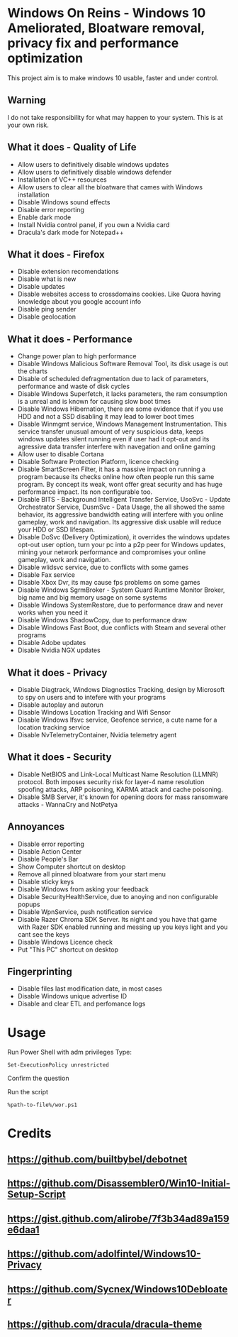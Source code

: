 # Windows On Reins - Windows 10 Ameliorated, Bloatware removal, privacy fix and performance optimization

This project aim is to make windows 10 usable, faster and under control. 

## Warning
I do not take responsibility for what may happen to your system. This is at your own risk.

## What it does - Quality of Life

- Allow users to definitively disable windows updates
- Allow users to definitively disable windows defender
- Installation of VC++ resources
- Allow users to clear all the bloatware that cames with Windows installation
- Disable Windows sound effects
- Disable error reporting
- Enable dark mode
- Install Nvidia control panel, if you own a Nvidia card
- Dracula's dark mode for Notepad++

## What it does - Firefox

- Disable extension recomendations
- Disable what is new
- Disable updates
- Disable websites access to crossdomains cookies. Like Quora having knowledge about you google account info
- Disable ping sender
- Disable geolocation


## What it does - Performance

- Change power plan to high performance
- Disable Windows Malicious Software Removal Tool, its disk usage is out the charts
- Disable of scheduled defragmentation due to lack of parameters, performance and waste of disk cycles
- Disable Windows Superfetch, it lacks parameters, the ram consumption is a unreal and is known for causing slow boot times
- Disable Windows Hibernation, there are some evidence that if you use HDD and not a SSD disabling it may lead to lower boot times
- Disable Winmgmt service, Windows Management Instrumentation. This service transfer unusual amount of very suspicious data, keeps windows updates silent running even if user had it opt-out and its agressive data transfer interfere with navegation and online gaming
- Allow user to disable Cortana
- Disable Software Protection Platform, licence checking
- Disable SmartScreen Filter, it has a massive impact on running a program because its checks online how often people run this same program. By concept its weak, wont offer great security and has huge performance impact. Its non configurable too.
- Disable BITS - Background Intelligent Transfer Service, UsoSvc - Update Orchestrator Service, DusmSvc - Data Usage, the all showed the same behavior, its aggressive bandwidth eating will interfere with you online gameplay, work and navigation. Its aggressive disk usable will reduce your HDD or SSD lifespan.
- Disable DoSvc (Delivery Optimization), it overrides the windows updates opt-out user option, turn your pc into a p2p peer for Windows updates, mining your network performance and compromises your online gameplay, work and navigation.
- Disable wlidsvc service, due to conflicts with some games
- Disable Fax service
- Disable Xbox Dvr, its may cause fps problems on some games
- Disable Windows SgrmBroker - System Guard Runtime Monitor Broker, big name and big memory usage on some systems
- Disable Windows SystemRestore, due to performance draw and never works when you need it
- Disable Windows ShadowCopy, due to performance draw
- Disable Windows Fast Boot, due conflicts with Steam and several other programs
- Disable Adobe updates
- Disable Nvidia NGX updates

## What it does - Privacy

- Disable Diagtrack, Windows Diagnostics Tracking, design by Microsoft to spy on users and to intefere with your programs
- Disable autoplay and autorun
- Disable Windows Location Tracking and Wifi Sensor
- Disable Windows lfsvc service, Geofence service, a cute name for a location tracking service
- Disable NvTelemetryContainer, Nvidia telemetry agent 

## What it does - Security

- Disable NetBIOS and Link-Local Multicast Name Resolution (LLMNR) protocol. Both imposes security risk for layer-4 name resolution spoofing attacks, ARP poisoning, KARMA attack and cache poisoning.
- Disable SMB Server, it's known for opening doors for mass ransomware attacks - WannaCry and NotPetya

## Annoyances

- Disable error reporting
- Disable Action Center 
- Disable People's Bar
- Show Computer shortcut on desktop
- Remove all pinned bloatware from your start menu
- Disable sticky keys
- Disable Windows from asking your feedback
- Disable SecurityHealthService, due to anoying and non configurable popups
- Disable WpnService, push notification service
- Disable Razer Chroma SDK Server. Its night and you have that game with Razer SDK enabled running and messing up you keys light and you cant see the keys
- Disable Windows Licence check
- Put "This PC" shortcut on desktop

## Fingerprinting

- Disable files last modification date, in most cases
- Disable Windows unique advertise ID
- Disable and clear ETL and perfomance logs


Usage
============

Run Power Shell with adm privileges
Type:

    Set-ExecutionPolicy unrestricted


Confirm the question

Run the script 

    %path-to-file%/wor.ps1
    

Credits
============

## https://github.com/builtbybel/debotnet
## https://github.com/Disassembler0/Win10-Initial-Setup-Script
## https://gist.github.com/alirobe/7f3b34ad89a159e6daa1
## https://github.com/adolfintel/Windows10-Privacy
## https://github.com/Sycnex/Windows10Debloater
## https://github.com/dracula/dracula-theme
